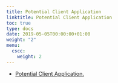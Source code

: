 ```yaml
---
title: Potential Client Application
linktitle: Potential Client Application
toc: true
type: docs
date: 2019-05-05T00:00:00+01:00
weight: "2"
menu:
  cscc:
    weight: 2
---
```

*   [Potential Client Application.](https://drive.google.com/open?id=1p4zqRJVi2-kSEpFQ8jO-F0z6TvZg78iz)